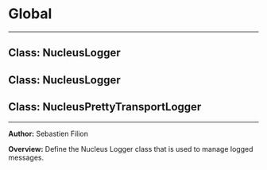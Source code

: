 # Global





* * *

## Class: NucleusLogger



## Class: NucleusLogger



## Class: NucleusPrettyTransportLogger




* * *



**Author:** Sebastien Filion



**Overview:** Define the Nucleus Logger class that is used to manage logged messages.


